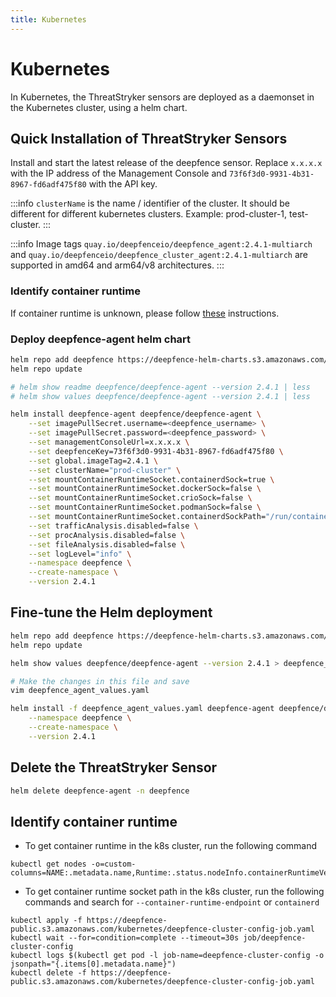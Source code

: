 ```yaml
---
title: Kubernetes
---
```


# Kubernetes

In Kubernetes, the ThreatStryker sensors are deployed as a daemonset in the Kubernetes cluster, using a helm chart.

## Quick Installation of ThreatStryker Sensors

Install and start the latest release of the deepfence sensor.  Replace `x.x.x.x` with the IP address of the Management Console and `73f6f3d0-9931-4b31-8967-fd6adf475f80` with the API key.

:::info
`clusterName` is the name / identifier of the cluster. It should be different for different kubernetes clusters. Example: prod-cluster-1, test-cluster.
:::

:::info
Image tags `quay.io/deepfenceio/deepfence_agent:2.4.1-multiarch` and `quay.io/deepfenceio/deepfence_cluster_agent:2.4.1-multiarch` are supported in amd64 and arm64/v8 architectures.
:::

### Identify container runtime
If container runtime is unknown, please follow [these](#identify-container-runtime-1) instructions.

### Deploy deepfence-agent helm chart
```bash
helm repo add deepfence https://deepfence-helm-charts.s3.amazonaws.com/enterprise
helm repo update

# helm show readme deepfence/deepfence-agent --version 2.4.1 | less
# helm show values deepfence/deepfence-agent --version 2.4.1 | less

helm install deepfence-agent deepfence/deepfence-agent \
    --set imagePullSecret.username=<deepfence_username> \
    --set imagePullSecret.password=<deepfence_password> \
    --set managementConsoleUrl=x.x.x.x \
    --set deepfenceKey=73f6f3d0-9931-4b31-8967-fd6adf475f80 \
    --set global.imageTag=2.4.1 \
    --set clusterName="prod-cluster" \
    --set mountContainerRuntimeSocket.containerdSock=true \
    --set mountContainerRuntimeSocket.dockerSock=false \
    --set mountContainerRuntimeSocket.crioSock=false \
    --set mountContainerRuntimeSocket.podmanSock=false \
    --set mountContainerRuntimeSocket.containerdSockPath="/run/containerd/containerd.sock" \
    --set trafficAnalysis.disabled=false \
    --set procAnalysis.disabled=false \
    --set fileAnalysis.disabled=false \
    --set logLevel="info" \
    --namespace deepfence \
    --create-namespace \
    --version 2.4.1
```

## Fine-tune the Helm deployment

```bash
helm repo add deepfence https://deepfence-helm-charts.s3.amazonaws.com/enterprise
helm repo update

helm show values deepfence/deepfence-agent --version 2.4.1 > deepfence_agent_values.yaml

# Make the changes in this file and save
vim deepfence_agent_values.yaml

helm install -f deepfence_agent_values.yaml deepfence-agent deepfence/deepfence-agent \
    --namespace deepfence \
    --create-namespace \
    --version 2.4.1
```

## Delete the ThreatStryker Sensor

```bash
helm delete deepfence-agent -n deepfence
```

## Identify container runtime
- To get container runtime in the k8s cluster, run the following command
```shell
kubectl get nodes -o=custom-columns=NAME:.metadata.name,Runtime:.status.nodeInfo.containerRuntimeVersion
```
- To get container runtime socket path in the k8s cluster, run the following commands and search for `--container-runtime-endpoint` or `containerd`
```shell
kubectl apply -f https://deepfence-public.s3.amazonaws.com/kubernetes/deepfence-cluster-config-job.yaml
kubectl wait --for=condition=complete --timeout=30s job/deepfence-cluster-config
kubectl logs $(kubectl get pod -l job-name=deepfence-cluster-config -o jsonpath="{.items[0].metadata.name}")
kubectl delete -f https://deepfence-public.s3.amazonaws.com/kubernetes/deepfence-cluster-config-job.yaml
```
